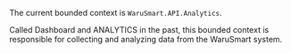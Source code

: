 ﻿The current bounded context is `WaruSmart.API.Analytics`.

Called Dashboard and ANALYTICS in the past, this bounded context is responsible for collecting and analyzing data from the WaruSmart system.
